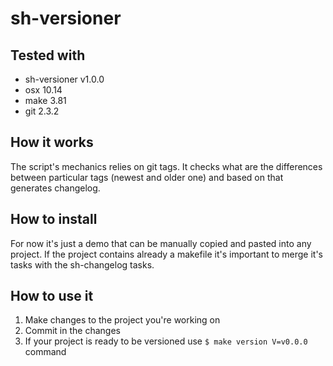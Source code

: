 # sh-versioner

## Tested with
* sh-versioner v1.0.0
* osx 10.14
* make 3.81
* git 2.3.2

## How it works
The script's mechanics relies on git tags. It checks what are the differences between particular tags (newest and older one) and based on that generates changelog.

## How to install
For now it's just a demo that can be manually copied and pasted into any project. If the project contains already a makefile it's important to merge it's tasks with the sh-changelog tasks.

## How to use it
1. Make changes to the project you're working on
2. Commit in the changes
3. If your project is ready to be versioned use `$ make version V=v0.0.0` command
